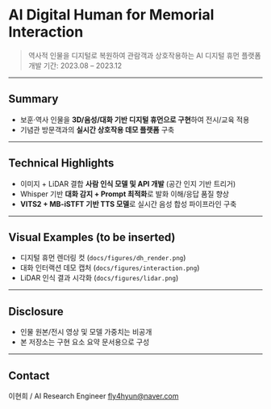 # AI Digital Human for Memorial Interaction

> 역사적 인물을 디지털로 복원하여 관람객과 상호작용하는 AI 디지털 휴먼 플랫폼 개발
> 기간: 2023.08 – 2023.12

---

## Summary

* 보훈·역사 인물을 **3D/음성/대화 기반 디지털 휴먼으로 구현**하여 전시/교육 적용
* 기념관 방문객과의 **실시간 상호작용 데모 플랫폼** 구축

---

## Technical Highlights

* 이미지 + LiDAR 결합 **사람 인식 모델 및 API 개발** (공간 인지 기반 트리거)
* Whisper 기반 **대화 감지 + Prompt 최적화**로 발화 이해/응답 품질 향상
* **VITS2 + MB-iSTFT 기반 TTS 모델**로 실시간 음성 합성 파이프라인 구축

---

## Visual Examples (to be inserted)

* 디지털 휴먼 렌더링 컷 (`docs/figures/dh_render.png`)
* 대화 인터랙션 데모 캡처 (`docs/figures/interaction.png`)
* LiDAR 인식 결과 시각화 (`docs/figures/lidar.png`)

---

## Disclosure

* 인물 원본/전시 영상 및 모델 가중치는 비공개
* 본 저장소는 구현 요소 요약 문서용으로 구성

---

## Contact

이현희 / AI Research Engineer
[fly4hyun@naver.com](mailto:fly4hyun@naver.com)
